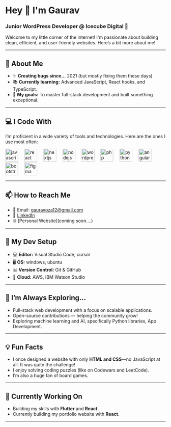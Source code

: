 # Hey 👋 I'm Gaurav

### Junior WordPress Developer @ Icecube Digital 🚀

Welcome to my little corner of the internet! I'm passionate about building clean, efficient, and user-friendly websites. Here’s a bit more about me!

---

## 🌟 About Me

- ✨ **Creating bugs since...** 2021 (but mostly fixing them these days)
- 📚 **Currently learning:** Advanced JavaScript, React hooks, and TypeScript.
- 🎯 **My goals:** To master full-stack development and built something exceptional.

---

## 💻 I Code With

I’m proficient in a wide variety of tools and technologies. Here are the ones I use most often:

<div align="left">
  <img src="https://cdn.jsdelivr.net/gh/devicons/devicon/icons/javascript/javascript-original.svg" height="40" alt="javascript logo" title="JavaScript" />
  <img width="12" />
  <img src="https://cdn.jsdelivr.net/gh/devicons/devicon/icons/react/react-original.svg" height="40" alt="react logo" title="React" />
  <img width="12" />
  <img src="https://cdn.jsdelivr.net/gh/devicons/devicon/icons/nextjs/nextjs-original.svg" height="40" alt="nextjs logo" title="Next.js" />
  <img width="12" />
  <img src="https://cdn.jsdelivr.net/gh/devicons/devicon/icons/nodejs/nodejs-original.svg" height="40" alt="nodejs logo" title="Node.js" />
  <img width="12" />
  <img src="https://cdn.jsdelivr.net/gh/devicons/devicon/icons/wordpress/wordpress-original.svg" height="40" alt="wordpress logo" title="WordPress" />
  <img width="12" />
  <img src="https://cdn.jsdelivr.net/gh/devicons/devicon/icons/php/php-original.svg" height="40" alt="php logo" title="PHP" />
  <img width="12" />
  <img src="https://cdn.jsdelivr.net/gh/devicons/devicon/icons/python/python-original.svg" height="40" alt="python logo" title="Python" />
  <img width="12" />
  <img src="https://cdn.jsdelivr.net/gh/devicons/devicon/icons/angularjs/angularjs-original.svg" height="40" alt="angularjs logo" title="AngularJS" />
  <img width="12" />
  <img src="https://cdn.jsdelivr.net/gh/devicons/devicon/icons/bootstrap/bootstrap-original.svg" height="40" alt="bootstrap logo" title="Bootstrap" />
  <img width="12" />
  <img src="https://cdn.jsdelivr.net/gh/devicons/devicon/icons/figma/figma-original.svg" height="40" alt="figma logo" title="Figma" />
</div>

---

## 📫 How to Reach Me

- 📧 Email: gauravoza12@gmail.com
- 💬 [LinkedIn](https://linkedin.com/)
- 🌐 [Personal Website](coming soon....)


---

## 🔧 My Dev Setup

- 💻 **Editor:** Visual Studio Code, cursor
- 🖥️ **OS:** windows, ubuntu
- 📊 **Version Control:** Git & GitHub
- 🌱 **Cloud:** AWS, IBM Watson Studio

---

## 🌱 I’m Always Exploring...

- Full-stack web development with a focus on scalable applications.
- Open-source contributions — helping the community grow!
- Exploring machine learning and AI, specifically Python libraries, App Development.

---

## 💡 Fun Facts

- I once designed a website with only **HTML and CSS**—no JavaScript at all. It was quite the challenge!
- I enjoy solving coding puzzles (like on Codewars and LeetCode).
- I’m also a huge fan of board games.

---

## 🚧 Currently Working On

- Building my skills with **Flutter** and **React**.
- Currently building my portfolio website with **React**.

---

